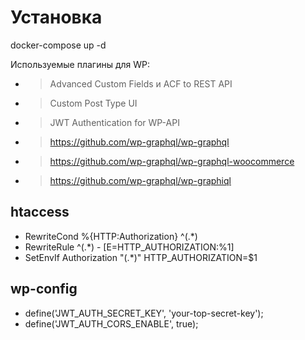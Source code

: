 # Установка

docker-compose up -d

Используемые плагины для WP:
- >Advanced Custom Fields и ACF to REST API
- >Custom Post Type UI
- >JWT Authentication for WP-API
- >https://github.com/wp-graphql/wp-graphql
- >https://github.com/wp-graphql/wp-graphql-woocommerce
- >https://github.com/wp-graphql/wp-graphiql

## htaccess

- RewriteCond %{HTTP:Authorization} ^(.*)
- RewriteRule ^(.*) - [E=HTTP_AUTHORIZATION:%1]
- SetEnvIf Authorization "(.*)" HTTP_AUTHORIZATION=$1
 
## wp-config

- define('JWT_AUTH_SECRET_KEY', 'your-top-secret-key');
- define('JWT_AUTH_CORS_ENABLE', true);